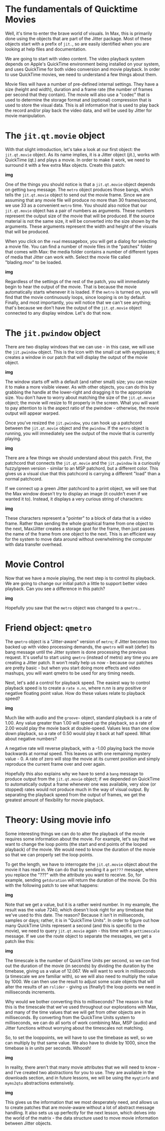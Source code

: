 # The fundamentals of Quicktime Movies
Well, it's time to enter the brave world of visuals. In Max, this is primarily done using the objects that are part of the Jitter package. Most of these objects start with a prefix of `jit.`, so are easily identified when you are looking at help files and documentation.

We are going to start with video content. The video playback system depends on Apple's QuickTime environment being installed on your system, and uses QuickTime for both video conversion and movie playback. In order to use QuickTime movies, we need to understand a few things about them.

Movie files will have a number of pre-defined internal settings. They have a size (height and width), duration and a frame rate (the number of frames per second that they contain). The movie will also use a "codec" that is used to determine the storage format and (optional) compression that is used to store the visual data. This is all information that is used to play back the record and/or play back the video data, and will be used by Jitter for movie manipulation.

# The `jit.qt.movie` object
With that slight introduction, let's take a look at our first object: the `jit.qt.movie` object. As its name implies, it is a Jitter object (jit.), works with QuickTime (qt.) and plays a movie. In order to make it work, we need to surround it with a few extra Max objects. Create this patch:

__img__

One of the things you should notice is that a `jit.qt.movie` object depends on getting `bang` message. The `metro` object produces those bangs, which tells the `jit.qt.movie` object to send out the movie frame. Since we are assuming that any movie file will produce no more than 30 frames/second, we use 33 as a convenient `metro` time. You should also notice that our `jit.qt.movie` object has a pair of numbers as arguments. These numbers represent the output size of the movie that will be produced. If the source material is not the same size, it will be converted into the size shown by the arguments. These arguments represent the width and height of the visuals that will be produced.

When you click on the `read` messagebox, you will get a dialog for selecting a movie file. You can find a number of movie files in the "patches" folder that comes with Max: the media folder contains a number of different types of media that Jitter can work with. Select the movie file called "blading.mov" to be loaded.

__img__

Regardless of the settings of the rest of the patch, you will immediately begin to hear the output of the movie. That is because the movie automatically starts whenever it is loaded. If the `metro` is turned on, you will find that the movie continuously loops, since looping is on by default. Finally, and most importantly, you will notice that we can't see anything; that's because we don't have the output of the `jit.qt.movie` object connected to any display window. Let's do that now.

# The `jit.pwindow` object
There are two display windows that we can use - in this case, we will use the `jit.pwindow` object. This is the icon with the small cat with eyeglasses; it creates a window in our patch that will display the output of the movie object.

__img__

The window starts off with a default (and rather small) size; you can resize it to make a more visible viewer. As with other objects, you can do this by grabbing the handle at the lower-right and dragging it to the appropriate size. You don't have to worry about matching the size of the `jit.qt.movie` object; the movie will resize to fit properly in the screen. What you will want to pay attention to is the aspect ratio of the pwindow - otherwise, the movie output will appear warped.

Once you've resized the `jit.pwindow`, you can hook up a patchcord between the `jit.qt.movie` object and the `pwindow`. If the `metro` object is running, you will immediately see the output of the movie that is currently playing.

__img__

There are a few things we should understand about this patch. First, the patchcord that connects the `jit.qt.movie` and the `jit.pwindow` is a curiously fuzzy/green version - similar to an MSP patchord, but a different color. This gives us a visual clue that this patchcord is carrying a different "load" than a normal patchcord.

If we connect up a green Jitter patchcord to a print object, we will see that the Max window doesn't try to display an image (it couldn't even if we wanted it to). Instead, it displays a very curious string of characters:

__img__

These characters represent a "pointer" to a block of data that is a video frame. Rather than sending the whole graphical frame from one object to the next, Max/Jitter creates a storage spot for the frame, then just passes the name of the frame from one object to the next. This is an efficient way for the system to move data around without overwhelming the computer with data transfer overhead.

# Movie Control
Now that we have a movie playing, the next step is to control its playback. We are going to change our initial patch a little to support better video playback. Can you see a difference in this patch?

__img__

Hopefully you saw that the `metro` object was changed to a `qmetro`...

# Friend object: `qmetro`
The `qmetro` object is a "Jitter-aware" version of `metro`; if Jitter becomes too backed up with video processing demands, the `qmetro` will wait (defer) its bang message until the Jitter system is done processing the previous request. It's useful to start using `qmetro` (instead of metro) any time you are creating a Jitter patch. It won't really help us now - because our patches are pretty basic - but when you start doing more effects and video mashups, you will want qmetro to be used for any timing needs.

Next, let's add a control for playback speed. The easiest way to control playback speed is to create a `rate n.nn`, where n.nn is any positive or negative floating point value. How do these values relate to playback speed?

__img__

Much like with audio and the `groove~` object, standard playback is a rate of 1.00. Any value greater than 1.00 will speed up the playback, so a rate of 2.00 would play the movie back at double-speed. Values less than one slow down playback, so a rate of 0.50 would play it back at half speed. What about negative numbers?

A negative rate will reverse playback, with a -1.00 playing back the movie backwards at normal speed. This leaves us with one remaining mystery value - 0. A rate of zero will stop the movie at its current position and simply reproduce the current frame over and over again.

Hopefully this also explains why we have to send a `bang` message to produce output from the `jit.qt.movie` object; if we depended on QuickTime to automatically output a frame whenever one was available, very slow (or stopped) rates would not produce much in the way of visual output. By separating the playback speed from the output of frames, we get the greatest amount of flexibility for movie playback.

# Theory: Using movie info
Some interesting things we can do to alter the playback of the movie requires some information about the movie. For example, let's say that we want to change the loop points (the start and end points of the looped playback) of the movie. We would need to know the duration of the movie so that we can properly set the loop points.

To get the length, we have to interrogate the `jit.qt.movie` object about the movie it has read in. We can do that by sending it a `get???` message, where you replace the "???" with the attribute you want to receive. So, for example, sending `getduration` will return the duration of the movie. Do this with the following patch to see what happens:

__img__

Note that we get a value, but it is a rather weird number. In my example, the result was the value 7240, which doesn't look right for any timebase that we've used to this date. The reason? Because it isn't in milliseconds, samples or days; rather, it is in "QuickTime Units". In order to figure out how many QuickTime Units represent a second (and this is specific to the movie), we need to query `jit.qt.movie` again - this time with a `gettimescale` message. If we use the route object to separate the messages, we get a patch like this:

__img__

The timescale is the number of QuickTime Units per second, so we can find out the duration of the movie (in seconds) by dividing the duration by the timebase, giving us a value of 12.067. We will want to work in milliseconds (a timescale we are familiar with), so we will also need to multiply the value by 1000. We can then use the result to adjust some scale objects that will alter the results of an `rslider` - giving us (finally!) the loop points we need in milliseconds increments.

Why would we bother converting this to milliseconds? The reason is that this is the timescale that we've used throughout our explorations with Max, and many of the time values that we will get from other objects are in milliseconds. By converting from the QuickTime Units system to milliseconds, we can do all sorts of work combining Max, MSP (audio) and Jitter functions without worrying about the timescales not matching.

So, to set the looppoints, we will have to use the timebase as well, so we can multiply by that same value. We also have to divide by 1000, since the timebase is in units per seconds. Whoosh!

__img__

In reality, there aren't that many movie attributes that we will need to know - and I've created two abstractions for you to use. They are available in the downloads section, and in future lessons, we will be using the `myqtinfo` and `myms2qtu` abstractions extensively.

__img__

This gives us the information that we most desperately need, and allows us to create patches that are movie-aware without a lot of abstract message handling. It also sets us up perfectly for the next lesson, which delves into the world of the matrix - the data structure used to move movie information between Jitter objects.
